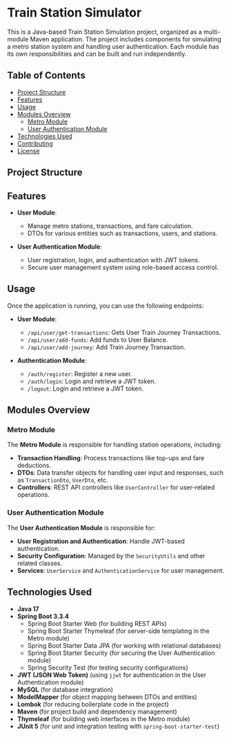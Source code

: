 # Train Station Simulator

This is a Java-based Train Station Simulation project, organized as a multi-module Maven application. The project includes components for simulating a metro station system and handling user authentication. Each module has its own responsibilities and can be built and run independently.

## Table of Contents
- [Project Structure](#project-structure)
- [Features](#features)
- [Usage](#usage)
- [Modules Overview](#modules-overview)
  - [Metro Module](#metro-module)
  - [User Authentication Module](#user-authentication-module)
- [Technologies Used](#technologies-used)
- [Contributing](#contributing)
- [License](#license)

## Project Structure

## Features

- **User Module**:
  - Manage metro stations, transactions, and fare calculation.
  - DTOs for various entities such as transactions, users, and stations.

- **User Authentication Module**:
  - User registration, login, and authentication with JWT tokens.
  - Secure user management system using role-based access control.

## Usage

Once the application is running, you can use the following endpoints:

- **User Module**:
  - `/api/user/get-transactions`: Gets User Train Journey Transactions.
  - `/api/user/add-funds`: Add funds to User Balance.
  - `/api/user/add-journey`: Add Train Journey Transaction.

- **Authentication Module**:
  - `/auth/register`: Register a new user.
  - `/auth/login`: Login and retrieve a JWT token.
  - `/logout`: Login and retrieve a JWT token.

## Modules Overview

### Metro Module

The **Metro Module** is responsible for handling station operations, including:
- **Transaction Handling**: Process transactions like top-ups and fare deductions.
- **DTOs**: Data transfer objects for handling user input and responses, such as `TransactionDto`, `UserDto`, etc.
- **Controllers**: REST API controllers like `UserController` for user-related operations.

### User Authentication Module

The **User Authentication Module** is responsible for:
- **User Registration and Authentication**: Handle JWT-based authentication.
- **Security Configuration**: Managed by the `SecurityUtils` and other related classes.
- **Services**: `UserService` and `AuthenticationService` for user management.

## Technologies Used

- **Java 17**
- **Spring Boot 3.3.4**
  - Spring Boot Starter Web (for building REST APIs)
  - Spring Boot Starter Thymeleaf (for server-side templating in the Metro module)
  - Spring Boot Starter Data JPA (for working with relational databases)
  - Spring Boot Starter Security (for securing the User Authentication module)
  - Spring Security Test (for testing security configurations)
- **JWT (JSON Web Token)** (using `jjwt` for authentication in the User Authentication module)
- **MySQL** (for database integration)
- **ModelMapper** (for object mapping between DTOs and entities)
- **Lombok** (for reducing boilerplate code in the project)
- **Maven** (for project build and dependency management)
- **Thymeleaf** (for building web interfaces in the Metro module)
- **JUnit 5** (for unit and integration testing with `spring-boot-starter-test`)
